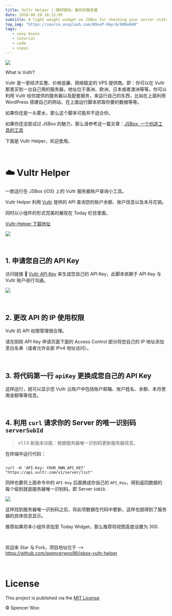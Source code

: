 ```yaml
---
title: Vultr Helper | 随时随地，看你的服务器
date: 2018-06-28 16:12:05
subtitle: A light weight widget on JSBox for checking your server status.
top_img: "https://source.unsplash.com/89xuP-XmyrA/800x600"
tags:
   - sexy moves
   - tutorial
   - code
   - sspai
---
```


![](https://i.loli.net/2018/06/25/5b30d07d03b86.png)

What is Vultr?

Vultr 是一家经济实惠、价格低廉、网络稳定的 VPS 提供商。即：你可以在 Vultr 那里买到一台自己用的服务器，地址位于美洲、欧洲、日本或者澳洲等等。你可以利用 Vultr 给你提供的服务器以及配套服务，来运行自己的东西，比如在上面利用 WordPress 搭建自己的网站、在上面运行脚本抓取你要的数据等等。

如果你还是一头雾水，那么这个脚本可能并不适合你。

如果你还没尝试过 JSBox 的魅力，那么请参考这一篇文章：[JSBox: 一个创造工具的工具](https://sspai.com/post/42361)

下面是 Vultr Helper，欢迎食用。

<br>

# :cloud: Vultr Helper

一款运行在 JSBox (iOS) 上的 Vultr 服务器账户查询小工具。

Vultr Helper 利用 [Vultr](https://vultr.com) 提供的 API 查询您的账户余额、账户信息以及本月花销。

同时以小组件的形式完美的展现在 Today 栏目里面。

[Vultr-Helper 下载地址](https://xteko.com/redir?name=Vultr-Helper&url=https://raw.githubusercontent.com/spencerwoo98/jsbox-vultr-helper/master/vultr-helper.js)

![](https://i.loli.net/2018/06/27/5b33475402316.png)

<br>

## 1. 申请您自己的 API Key

访问链接 :link: [Vultr API Key](https://my.vultr.com/settings/#settingsapi) 来生成您自己的 API Key，此脚本依赖于 API Key 与 Vultr 账户进行沟通。

![](https://i.loli.net/2018/06/23/5b2e35fd242b2.jpg)

<br>

## 2. 更改 API 的 IP 使用权限

Vultr 的 API 权限管理很合理。

请在刚刚 API Key 申请页面下面的 Access Control 部分将您自己的 IP 地址添加至白名单（或者允许全部 IPv4 地址访问）。

<br>

## 3. 将代码第一行 `apiKey` 更换成您自己的 API Key

这样运行，就可以显示您 Vultr 云账户中包括账户邮箱、账户姓名、余额、本月使用金额等等信息。

<br>

## 4. 利用 `curl` 请求你的 Server 的唯一识别码 `serverSubId`

> v1.1.0 新版本功能：根据服务器唯一识别码更新服务器信息。

在终端中运行代码：

```shell

curl -H 'API-Key: YOUR_OWN_API_KEY' "https://api.vultr.com/v1/server/list"

```

同样也要将上面命令中的 `API-Key` 后面换成你自己的 `API_Key`，得到返回数据的每个级别就是服务器唯一识别码，即 Server `SUBID`.

![](https://i.loli.net/2018/06/27/5b334eacc86d5.jpg)

这样找到服务器唯一识别码之后，将此项数据在代码中更新，这样也就得到了服务器的具体信息显示。

推荐如果将本小组件添加至 Today Widget，那么推荐将视图高度设置为 300.

<br>

欢迎来 Star 与 Fork，项目地址位于 --> https://github.com/spencerwoo98/jsbox-vultr-helper

<br>

# License

This project is published via the [MIT License](https://github.com/spencerwoo98/jsbox-vultr-helper/blob/master/LICENSE)

© Spencer Woo